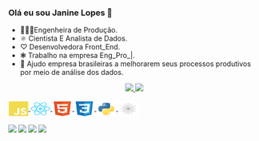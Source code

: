### Olá eu sou Janine Lopes 👋



- 👩🏻‍🎓Engenheira de Produção.
- ⚛ Cientista E Analista de Dados.
- ♡  Desenvolvedora Front_End.
- ❃ Trabalho na empresa Eng_Pro_|.
- 🤑 Ajudo empresa brasileiras a melhorarem seus processos produtivos por meio de análise dos dados.

<div align="center">
  <a href="https://github.com/janineEngPro">
  <img height="180em" src="https://github-readme-stats.vercel.app/api?username=janineengpro&show_icons=true&theme=dracula&include_all_commits=true&count_private=true"/>
  <img height="180em" src="https://github-readme-stats.vercel.app/api/top-langs/?username=janineengpro&layout=compact&langs_count=7&theme=dracula"/>
</div>
  
<div style="display: inline_block"><br>
  <img align="center"  height="30" width="40" src="https://raw.githubusercontent.com/devicons/devicon/master/icons/javascript/javascript-plain.svg">
  <img align="center"  height="30" width="40" src="https://raw.githubusercontent.com/devicons/devicon/master/icons/react/react-original.svg">
  <img align="center"  height="30" width="40" src="https://raw.githubusercontent.com/devicons/devicon/master/icons/html5/html5-original.svg">
  <img align="center"  height="30" width="40" src="https://raw.githubusercontent.com/devicons/devicon/master/icons/css3/css3-original.svg">
  <img align="center"  height="30" width="40" src="https://raw.githubusercontent.com/devicons/devicon/master/icons/python/python-original.svg">
  <img align="center"  height="30" width="40" src="https://github.com/JanineEngPro/JanineEngPro/blob/main/rosaceaPreta.png">
</div>
  
  <div style="display: inline_block" ><br>
  <a href="https://www.instagram.com/janineeng_pro/"  target="_blank"><img src="https://img.shields.io/badge/-Instagram-%23E4405F?style=for-the-badge&logo=instagram&logoColor=white" target="_blank"></a>
 	<a href="https://twitter.com/JanineEng_Pro" target="_blank"><img src="https://img.shields.io/badge/Twitch-9146FF?style=for-the-badge&logo=twitch&logoColor=white" target="_blank"></a>
  <a href = "mailto:janineeng.pro@gmail.com"><img src="https://img.shields.io/badge/-Gmail-%23333?style=for-the-badge&logo=gmail&logoColor=white" target="_blank"></a>
  <a href="https://www.linkedin.com/in/janinelopesengpro/" target="_blank"><img src="https://img.shields.io/badge/-LinkedIn-%230077B5?style=for-the-badge&logo=linkedin&logoColor=white" target="_blank"></a> 
</div>
